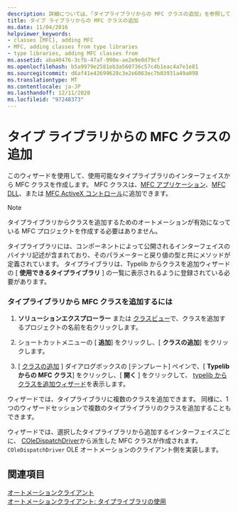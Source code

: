 ```yaml
---
description: 詳細については、「タイプライブラリからの MFC クラスの追加」を参照してください。
title: タイプ ライブラリからの MFC クラスの追加
ms.date: 11/04/2016
helpviewer_keywords:
- classes [MFC], adding MFC
- MFC, adding classes from type libraries
- type libraries, adding MFC classes from
ms.assetid: aba40476-3cfb-47af-990e-ae2e9e0d79cf
ms.openlocfilehash: b5a9979e2581eb3a560736c57c4b1eac4a7e1e81
ms.sourcegitcommit: d6af41e42699628c3e2e6063ec7b03931a49a098
ms.translationtype: MT
ms.contentlocale: ja-JP
ms.lasthandoff: 12/11/2020
ms.locfileid: "97248373"
---
```

# <a name="adding-an-mfc-class-from-a-type-library"></a>タイプ ライブラリからの MFC クラスの追加

このウィザードを使用して、使用可能なタイプライブラリのインターフェイスから MFC クラスを作成します。 MFC クラスは、[MFC アプリケーション](../../mfc/reference/creating-an-mfc-application.md)、[MFC DLL](../../mfc/reference/creating-an-mfc-dll-project.md)、または [MFC ActiveX コントロール](../../mfc/reference/creating-an-mfc-activex-control.md)に追加できます。

> [!NOTE]
> タイプライブラリからクラスを追加するためのオートメーションが有効になっている MFC プロジェクトを作成する必要はありません。

タイプライブラリには、コンポーネントによって公開されるインターフェイスのバイナリ記述が含まれており、そのパラメーターと戻り値の型と共にメソッドが定義されています。 タイプライブラリは、Typelib からクラスを追加ウィザードの [ **使用できるタイプライブラリ** ] の一覧に表示されるように登録されている必要があります。

### <a name="to-add-an-mfc-class-from-a-type-library"></a>タイプライブラリから MFC クラスを追加するには

1. **ソリューションエクスプローラー** または [クラスビュー](/visualstudio/ide/viewing-the-structure-of-code)で、クラスを追加するプロジェクトの名前を右クリックします。

1. ショートカットメニューの [ **追加**] をクリックし、[ **クラスの追加**] をクリックします。

1. [ [クラスの追加](../../ide/adding-a-class-visual-cpp.md#add-class-dialog-box) ] ダイアログボックスの [テンプレート] ペインで、[ **Typelib からの MFC クラス**] をクリックし、[ **開く** ] をクリックして、 [typelib からクラスを追加ウィザード](../../mfc/reference/add-class-from-typelib-wizard.md)を表示します。

ウィザードでは、タイプライブラリに複数のクラスを追加できます。 同様に、1つのウィザードセッションで複数のタイプライブラリのクラスを追加することもできます。

ウィザードでは、選択したタイプライブラリから追加するインターフェイスごとに、 [COleDispatchDriver](../../mfc/reference/coledispatchdriver-class.md)から派生した MFC クラスが作成されます。 `COleDispatchDriver` OLE オートメーションのクライアント側を実装します。

## <a name="see-also"></a>関連項目

[オートメーションクライアント](../../mfc/automation-clients.md)<br/>
[オートメーションクライアント: タイプライブラリの使用](../../mfc/automation-clients-using-type-libraries.md)
